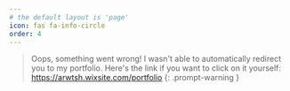 ```yaml
---
# the default layout is 'page'
icon: fas fa-info-circle
order: 4
---
```


> Oops, something went wrong! I wasn't able to automatically redirect you to my portfolio. Here's the link if you want to click on it yourself: <https://arwtsh.wixsite.com/portfolio>
{: .prompt-warning }

<script>
window.location.href = "https://arwtsh.wixsite.com/portfolio";
</script>
